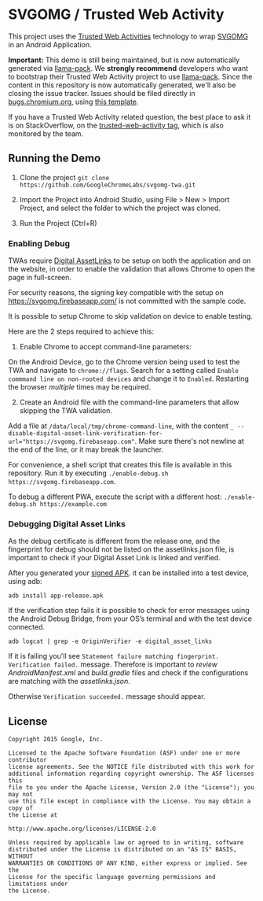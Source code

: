 # SVGOMG / Trusted Web Activity

This project uses the
[Trusted Web Activities](https://developers.google.com/web/updates/2017/10/using-twa) technology
to wrap [SVGOMG](https://jakearchibald.github.io/svgomg/) in an Android Application.

**Important:** This demo is still being maintained, but is now automatically 
generated via [llama-pack](https://www.npmjs.com/package/@llama-pack/cli). We **strongly recommend**
developers who want to bootstrap their Trusted Web Activity project to use
[llama-pack]([llama-pack](https://www.npmjs.com/package/@llama-pack/cli)). Since the content
in this repository is now automatically generated, we'll also be closing the issue tracker. Issues
should be filed directly in [bugs.chromium.org](https://bugs.chromium.org/), using [this template](https://bugs.chromium.org/p/chromium/issues/entry?components=component:UI%3EBrowser%3EMobile%3ETrustedWebActivities).

If you have a Trusted Web Activity related question, the best place to ask it is on StackOverflow, on the
[trusted-web-activity tag](https://stackoverflow.com/questions/tagged/trusted-web-activity), which is also
monitored by the team.

## Running the Demo

1. Clone the project
``
git clone https://github.com/GoogleChromeLabs/svgomg-twa.git
``

2. Import the Project into Android Studio, using File > New > Import Project, and select the folder
to which the project was cloned.

3. Run the Project (Ctrl+R)

### Enabling Debug

TWAs require [Digital AssetLinks](https://developers.google.com/digital-asset-links/) to be setup
on both the application and on the website, in order to enable the validation that allows Chrome to
open the page in full-screen.

For security reasons, the signing key compatible with the setup on
https://svgomg.firebaseapp.com/ is not committed with the sample code.

It is possible to setup Chrome to skip validation on device to enable testing.

Here are the 2 steps required to achieve this:

1. Enable Chrome to accept command-line parameters:

On the Android Device, go to the Chrome version being used to test the TWA and navigate to
`chrome://flags`. Search for a setting called `Enable commmand line on non-rooted devices` and
change it to `Enabled`. Restarting the browser *multiple* times may be required.

2. Create an Android file with the command-line parameters that allow skipping the TWA validation.

Add a file at `/data/local/tmp/chrome-command-line`, with the content
`_ --disable-digital-asset-link-verification-for-url="https://svgomg.firebaseapp.com"`. Make sure
there's not newline at the end of the line, or it may break the launcher.

For convenience, a shell script that creates this file is available in this repository. Run it
by executing `./enable-debug.sh https://svgomg.firebaseapp.com`.

To debug a different PWA, execute the script with a different host:
`./enable-debug.sh https://example.com`

### Debugging Digital Asset Links

As the debug certificate is different from the release one, and the fingerprint for debug should not be listed on the assetlinks.json file, is important to check if your Digital Asset Link is linked and verified.

After you generated your [signed APK](https://developer.android.com/studio/publish/app-signing#sign-apk). it can be installed into a test device, using adb:

``
adb install app-release.apk
``

If the verification step fails it is possible to check for error messages using the Android Debug Bridge, from your OS’s terminal and with the test device connected.

``
adb logcat | grep -e OriginVerifier -e digital_asset_links
``

If it is failing you'll see ``Statement failure matching fingerprint. Verification failed.`` message. Therefore is important to *review* *AndroidManifest.xml* and *build.gradle* files and check if the configurations are matching with the *assetlinks.json*.

Otherwise ``Verification succeeded.`` message should appear.

## License

```
Copyright 2015 Google, Inc.

Licensed to the Apache Software Foundation (ASF) under one or more contributor
license agreements. See the NOTICE file distributed with this work for
additional information regarding copyright ownership. The ASF licenses this
file to you under the Apache License, Version 2.0 (the "License"); you may not
use this file except in compliance with the License. You may obtain a copy of
the License at

http://www.apache.org/licenses/LICENSE-2.0

Unless required by applicable law or agreed to in writing, software
distributed under the License is distributed on an "AS IS" BASIS, WITHOUT
WARRANTIES OR CONDITIONS OF ANY KIND, either express or implied. See the
License for the specific language governing permissions and limitations under
the License.
```
